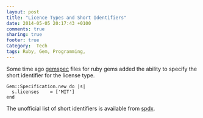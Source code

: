 ```yaml
---
layout: post
title: "Licence Types and Short Identifiers"
date: 2014-05-05 20:17:43 +0100
comments: true
sharing: true
footer: true
Category:  Tech
tags: Ruby, Gem, Programming,
---
```


Some time ago [gemspec](http://guides.rubygems.org/specification-reference/) files for ruby gems added the ability to
specify the short identifier for the license type.

    Gem::Specification.new do |s|
      s.licenses    = ['MIT']
    end

The unofficial list of short identifiers is available from [spdx](https://spdx.org/licenses/).
